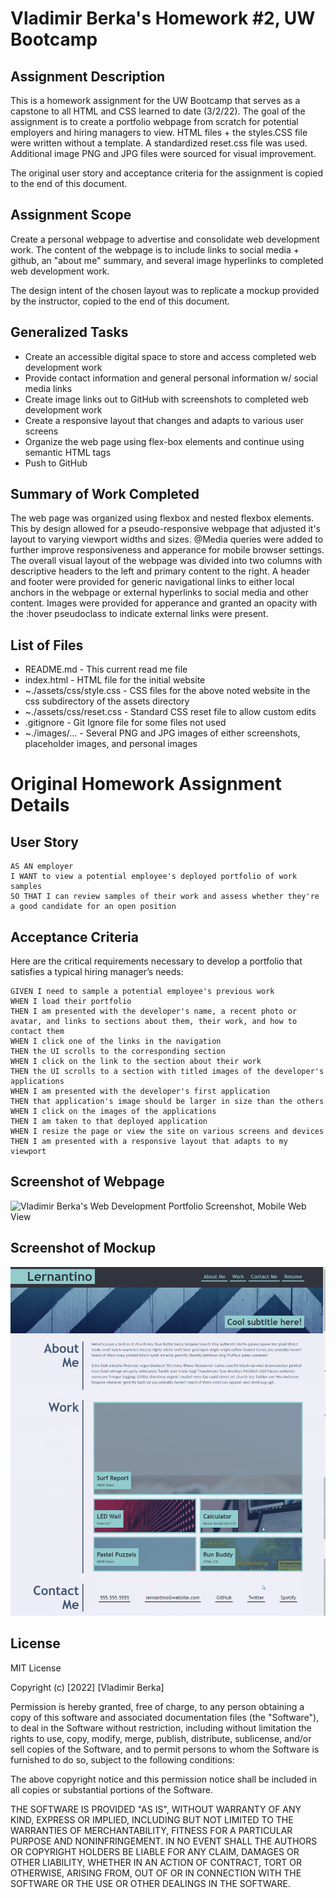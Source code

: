 # Vladimir Berka's Homework #2, UW Bootcamp

## Assignment Description
This is a homework assignment for the UW Bootcamp that serves as a capstone to all HTML and CSS learned to date (3/2/22). The goal of the assignment is to create a portfolio webpage from scratch for potential employers and hiring managers to view. HTML files + the styles.CSS file were written without a template. A standardized reset.css file was used. Additional image PNG and JPG files were sourced for visual improvement. 

The original user story and acceptance criteria for the assignment is copied to the end of this document.

## Assignment Scope
Create a personal webpage to advertise and consolidate web development work. The content of the webpage is to include links to social media + github, an "about me" summary, and several image hyperlinks to completed web development work.   

The design intent of the chosen layout was to replicate a mockup provided by the instructor, copied to the end of this document.

## Generalized Tasks
- Create an accessible digital space to store and access completed web development work
- Provide contact information and general personal information w/ social media links
- Create image links out to GitHub with screenshots to completed web development work
- Create a responsive layout that changes and adapts to various user screens 
- Organize the web page using flex-box elements and continue using semantic HTML tags
- Push to GitHub

## Summary of Work Completed
The web page was organized using flexbox and nested flexbox elements. This by design allowed for a pseudo-responsive webpage that adjusted it's layout to varying viewport widths and sizes. @Media queries were added to further improve responsiveness and apperance for mobile browser settings. The overall visual layout of the webpage was divided into two columns with descriptive headers to the left and primary content to the right. A header and footer were provided for generic navigational links to either local anchors in the webpage or external hyperlinks to social media and other content. Images were provided for apperance and granted an opacity with the :hover pseudoclass to indicate external links were present. 

## List of Files
* README.md - This current read me file
* index.html - HTML file for the initial website
* ~./assets/css/style.css - CSS files for the above noted website in the css subdirectory of the assets directory
* ~./assets/css/reset.css - Standard CSS reset file to allow custom edits
* .gitignore - Git Ignore file for some files not used
* ~./images/... - Several PNG and JPG images of either screenshots, placeholder images, and personal images

# Original Homework Assignment Details

## User Story

```
AS AN employer
I WANT to view a potential employee's deployed portfolio of work samples
SO THAT I can review samples of their work and assess whether they're a good candidate for an open position
```

## Acceptance Criteria

Here are the critical requirements necessary to develop a portfolio that satisfies a typical hiring manager’s needs:

```
GIVEN I need to sample a potential employee's previous work
WHEN I load their portfolio
THEN I am presented with the developer's name, a recent photo or avatar, and links to sections about them, their work, and how to contact them
WHEN I click one of the links in the navigation
THEN the UI scrolls to the corresponding section
WHEN I click on the link to the section about their work
THEN the UI scrolls to a section with titled images of the developer's applications
WHEN I am presented with the developer's first application
THEN that application's image should be larger in size than the others
WHEN I click on the images of the applications
THEN I am taken to that deployed application
WHEN I resize the page or view the site on various screens and devices
THEN I am presented with a responsive layout that adapts to my viewport
```

## Screenshot of Webpage

![Vladimir Berka's Web Development Portfolio Screenshot, Mobile Web View](./assets/images/Portfolio_Screenshot.png "Portfolio Screenshot, Mobile Web View")

## Screenshot of Mockup

![Vladimir Berka's Web Development Portfolio Screenshot, Mobile Web View](./assets/images/mockup.png "Portfolio Screenshot, Mobile Web View")

## License
MIT License

Copyright (c) [2022] [Vladimir Berka]

Permission is hereby granted, free of charge, to any person obtaining a copy
of this software and associated documentation files (the "Software"), to deal
in the Software without restriction, including without limitation the rights
to use, copy, modify, merge, publish, distribute, sublicense, and/or sell
copies of the Software, and to permit persons to whom the Software is
furnished to do so, subject to the following conditions:

The above copyright notice and this permission notice shall be included in all
copies or substantial portions of the Software.

THE SOFTWARE IS PROVIDED "AS IS", WITHOUT WARRANTY OF ANY KIND, EXPRESS OR
IMPLIED, INCLUDING BUT NOT LIMITED TO THE WARRANTIES OF MERCHANTABILITY,
FITNESS FOR A PARTICULAR PURPOSE AND NONINFRINGEMENT. IN NO EVENT SHALL THE
AUTHORS OR COPYRIGHT HOLDERS BE LIABLE FOR ANY CLAIM, DAMAGES OR OTHER
LIABILITY, WHETHER IN AN ACTION OF CONTRACT, TORT OR OTHERWISE, ARISING FROM,
OUT OF OR IN CONNECTION WITH THE SOFTWARE OR THE USE OR OTHER DEALINGS IN THE
SOFTWARE.